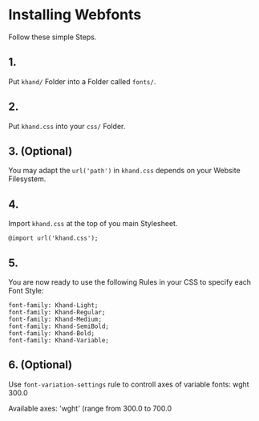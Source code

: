 # Installing Webfonts
Follow these simple Steps.

## 1.
Put `khand/` Folder into a Folder called `fonts/`.

## 2.
Put `khand.css` into your `css/` Folder.

## 3. (Optional)
You may adapt the `url('path')` in `khand.css` depends on your Website Filesystem.

## 4.
Import `khand.css` at the top of you main Stylesheet.

```
@import url('khand.css');
```

## 5.
You are now ready to use the following Rules in your CSS to specify each Font Style:
```
font-family: Khand-Light;
font-family: Khand-Regular;
font-family: Khand-Medium;
font-family: Khand-SemiBold;
font-family: Khand-Bold;
font-family: Khand-Variable;

```
## 6. (Optional)
Use `font-variation-settings` rule to controll axes of variable fonts:
wght 300.0

Available axes:
'wght' (range from 300.0 to 700.0

